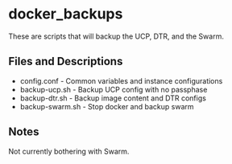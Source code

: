 # docker_backups

These are scripts that will backup the UCP, DTR, and the Swarm.

## Files and Descriptions

* config.conf - Common variables and instance configurations
* backup-ucp.sh - Backup UCP config with no passphase
* backup-dtr.sh - Backup image content and DTR configs
* backup-swarm.sh - Stop docker and backup swarm

## Notes

Not currently bothering with Swarm.
